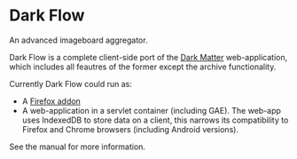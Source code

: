 Dark Flow 
=========

An advanced imageboard aggregator.

Dark Flow is a complete client-side port of the 
[Dark Matter](https://github.com/GChristensen/dm-browser) 
web-application, which includes all feautres of the former except the archive 
functionality.

Currently Dark Flow could run as:
* A [Firefox addon](https://addons.mozilla.org/en-US/firefox/addon/dark-flow-aggregator/)
* A web-application in a servlet container (including GAE). The web-app uses IndexedDB to 
  store data on a client, this narrows its compatibility to Firefox and Chrome browsers
  (including Android versions).

See the manual for more information.